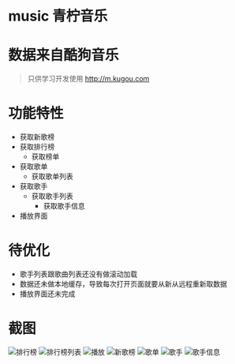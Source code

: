 # music 青柠音乐

# 数据来自酷狗音乐
> 只供学习开发使用
> http://m.kugou.com

# 功能特性
+ 获取新歌榜
+ 获取排行榜
  + 获取榜单
+ 获取歌单
  + 获取歌单列表
+ 获取歌手
  + 获取歌手列表
    + 获取歌手信息
+ 播放界面


# 待优化
+ 歌手列表跟歌曲列表还没有做滚动加载
+ 数据还未做本地缓存，导致每次打开页面就要从新从远程重新取数据
+ 播放界面还未完成

# 截图

![排行榜](https://raw.githubusercontent.com/535601882/music/master/screen/%E6%8E%92%E8%A1%8C%E6%A6%9C.png "title text")
![排行榜列表](https://raw.githubusercontent.com/535601882/music/master/screen/%E6%8E%92%E8%A1%8C%E6%A6%9C%E5%88%97%E8%A1%A8.png "title text")
![播放](https://github.com/535601882/music/blob/master/screen/%E6%92%AD%E6%94%BE.png?raw=true "title text")
![新歌榜](https://github.com/535601882/music/blob/master/screen/%E6%96%B0%E6%AD%8C%E6%A6%9C.png?raw=true "title text")
![歌单](https://github.com/535601882/music/blob/master/screen/%E6%AD%8C%E5%8D%95.png?raw=true "title text")
![歌手](https://github.com/535601882/music/blob/master/screen/%E6%AD%8C%E6%89%8B.png?raw=true "title text")
![歌手信息](https://github.com/535601882/music/blob/master/screen/%E6%AD%8C%E6%89%8B%E4%BF%A1%E6%81%AF.png?raw=true "title text")
